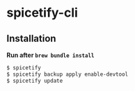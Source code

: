 # spicetify-cli

## Installation

**Run after `brew bundle install`**

```bash
$ spicetify
$ spicetify backup apply enable-devtool
$ spicetify update
```
